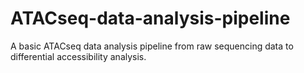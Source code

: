 # ATACseq-data-analysis-pipeline
A basic ATACseq data analysis pipeline from raw sequencing data to differential  accessibility analysis.
